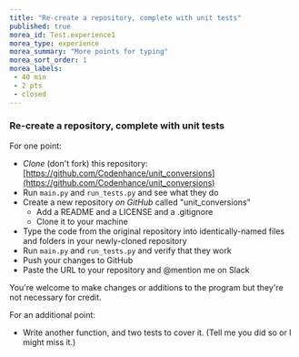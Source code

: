 ```yaml
---
title: "Re-create a repository, complete with unit tests"
published: true
morea_id: Test.experience1
morea_type: experience
morea_summary: "More points for typing"
morea_sort_order: 1
morea_labels:
 - 40 min
 - 2 pts
 - closed
---
```


### Re-create a repository, complete with unit tests

For one point:

- *Clone* (don't fork) this repository: [https://github.com/Codenhance/unit_conversions](https://github.com/Codenhance/unit_conversions)
- Run `main.py` and `run_tests.py` and see what they do
- Create a new repository *on GitHub* called "unit_conversions"
  - Add a README and a LICENSE and a .gitignore
  - Clone it to your machine
- Type the code from the original repository into identically-named files and folders in your newly-cloned repository
- Run `main.py` and `run_tests.py` and verify that they work
- Push your changes to GitHub
- Paste the URL to your repository and @mention me on Slack

You're welcome to make changes or additions to the program but they're not necessary for credit.

For an additional point:

- Write another function, and two tests to cover it. (Tell me you did so or I might miss it.)
